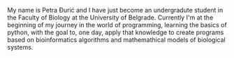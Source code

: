 My name is Petra Đurić and I have just become an undergradute student in the Faculty of Biology at the University of Belgrade. 
Currently I'm at the beginning of my journey in the world of programming, learning the basics of python, with the goal to, one day,
apply that knowledge to create programs based on bioinformatics algorithms and mathemathical models of biological systems. 

<!---
PetregrinTook/PetregrinTook is a ✨ special ✨ repository because its `README.md` (this file) appears on your GitHub profile.
You can click the Preview link to take a look at your changes.
--->
